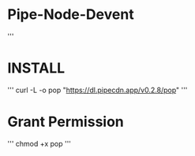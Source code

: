# Pipe-Node-Devent
'''
# INSTALL
'''
curl -L -o pop "https://dl.pipecdn.app/v0.2.8/pop"
'''
# Grant Permission
'''
chmod +x pop
'''
